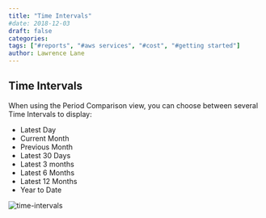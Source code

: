 ```yaml
---
title: "Time Intervals"
#date: 2018-12-03
draft: false
categories:
tags: ["#reports", "#aws services", "#cost", "#getting started"]
author: Lawrence Lane
---
```


## Time Intervals
When using the Period Comparison view, you can choose between several Time Intervals to display:

- Latest Day
- Current Month
- Previous Month
- Latest 30 Days
- Latest 3 months
- Latest 6 Months
- Latest 12 Months
- Year to Date

![time-intervals](/images/reports-aws-services-cost/time-intervals.png)
